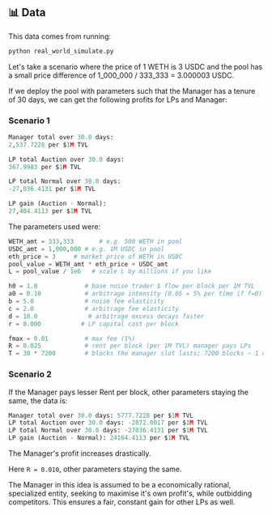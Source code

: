 ## 📊 Data

This data comes from running:
```bash
python real_world_simulate.py
```

Let's take a scenario where the price of 1 WETH is 3 USDC and the pool has a small price difference of 1_000_000 / 333_333 = 3.000003 USDC.

If we deploy the pool with parameters such that the Manager has a tenure of 30 days, we can get the following profits for LPs and Manager:

### Scenario 1

```python
Manager total over 30.0 days:
2,537.7228 per $1M TVL

LP total Auction over 30.0 days:
367.9983 per $1M TVL

LP total Normal over 30.0 days:
-27,036.4131 per $1M TVL

LP gain (Auction - Normal):
27,404.4113 per $1M TVL
```

The parameters used were:
```python
WETH_amt = 333,333       # e.g. 500 WETH in pool
USDC_amt = 1,000,000 # e.g. 1M USDC in pool
eth_price = 3     # market price of WETH in USDC
pool_value = WETH_amt * eth_price + USDC_amt
L = pool_value / 1e6   # scale L by millions if you like

h0 = 1.0             # base noise trader $ flow per block per 1M TVL
a0 = 0.10            # arbitrage intensity (0.05 = 5% per time if f=0)
b = 5.0              # noise fee elasticity
c = 2.0              # arbitrage fee elasticity
d = 18.0              # arbitrage excess decays faster
r = 0.000           # LP capital cost per block

fmax = 0.01          # max fee (1%)
R = 0.025            # rent per block (per 1M TVL) manager pays LPs
T = 30 * 7200        # blocks the manager slot lasts; 7200 blocks ~ 1 day

```

### Scenario 2

If the Manager pays lesser Rent per block, other parameters staying the same, the data is:
```python
Manager total over 30.0 days: 5777.7228 per $1M TVL
LP total Auction over 30.0 days: -2872.0017 per $1M TVL
LP total Normal over 30.0 days: -27036.4131 per $1M TVL
LP gain (Auction - Normal): 24164.4113 per $1M TVL
```

The Manager's profit increases drastically.

Here `R = 0.010`, other parameters staying the same.

The Manager in this idea is assumed to be a economically rational, specialized entity, seeking to maximise it's own profit's, while outbidding competitors. This ensures a fair, constant gain for other LPs as well.